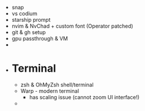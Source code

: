 - snap
- vs codium
- starship prompt
- nvim & NvChad + custom font (Operator patched)
- git & gh setup
- gpu passthrough & VM
-
- # Terminal
	- zsh & OhMyZsh shell/terminal
	- Warp - modern terminal
		- has scaling issue (cannot zoom UI interface!)
	-